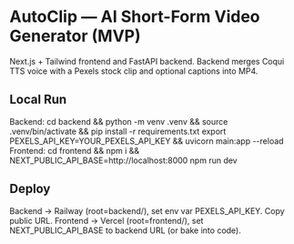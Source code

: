 # AutoClip — AI Short-Form Video Generator (MVP)
Next.js + Tailwind frontend and FastAPI backend. Backend merges Coqui TTS voice with a Pexels stock clip and optional captions into MP4.

## Local Run
Backend:
  cd backend && python -m venv .venv && source .venv/bin/activate && pip install -r requirements.txt
  export PEXELS_API_KEY=YOUR_PEXELS_API_KEY && uvicorn main:app --reload
Frontend:
  cd frontend && npm i && NEXT_PUBLIC_API_BASE=http://localhost:8000 npm run dev

## Deploy
Backend → Railway (root=backend/), set env var PEXELS_API_KEY. Copy public URL.
Frontend → Vercel (root=frontend/), set NEXT_PUBLIC_API_BASE to backend URL (or bake into code).
